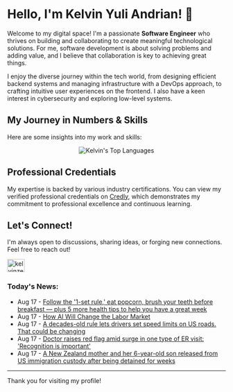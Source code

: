 # Hello, I'm Kelvin Yuli Andrian! 👋

Welcome to my digital space! I'm a passionate **Software Engineer** who thrives on building and collaborating to create meaningful technological solutions. For me, software development is about solving problems and adding value, and I believe that collaboration is key to achieving great things.

I enjoy the diverse journey within the tech world, from designing efficient backend systems and managing infrastructure with a DevOps approach, to crafting intuitive user experiences on the frontend. I also have a keen interest in cybersecurity and exploring low-level systems.

## My Journey in Numbers & Skills

Here are some insights into my work and skills:

<p align="center">
  <img src="https://github-readme-stats.vercel.app/api/top-langs/?username=kelvinzer0&layout=compact&theme=radical" alt="Kelvin's Top Languages" />
</p>

## Professional Credentials

My expertise is backed by various industry certifications. You can view my verified professional credentials on [Credly](https://www.credly.com/users/kelvin-yuli-andrian/badges), which demonstrates my commitment to professional excellence and continuous learning.

## Let's Connect!

I'm always open to discussions, sharing ideas, or forging new connections. Feel free to reach out!

<p align="left">
    <a href="https://linkedin.com/in/kelvinzero" target="blank"><img align="center" src="https://cdn.jsdelivr.net/npm/simple-icons@3.0.1/icons/linkedin.svg" alt="kelvinzero" height="30" width="40" /></a>
</p>

### Today's News:

<!-- feed start -->
- Aug 17 - [Follow the '1-set rule,' eat popcorn, brush your teeth before breakfast — plus 5 more health tips to help you have a great week](https://www.yahoo.com/lifestyle/article/follow-the-1-set-rule-eat-popcorn-brush-your-teeth-before-breakfast--plus-5-more-health-tips-to-help-you-have-a-great-week-090028186.html)
- Aug 17 - [How AI Will Change the Labor Market](https://finance.yahoo.com/video/ai-change-labor-market-080504535.html)
- Aug 17 - [A decades-old rule lets drivers set speed limits on US roads. That could be changing](https://www.yahoo.com/news/articles/decades-old-rule-lets-drivers-040053353.html)
- Aug 17 - [Doctor raises red flag amid surge in one type of ER visit: 'Recognition is important'](https://www.yahoo.com/news/articles/doctor-raises-red-flag-amid-030000130.html)
- Aug 17 - [A New Zealand mother and her 6-year-old son released from US immigration custody after being detained for weeks](https://www.yahoo.com/news/articles/zealand-mother-her-6-old-141157576.html)
<!-- feed end -->

---

Thank you for visiting my profile!

